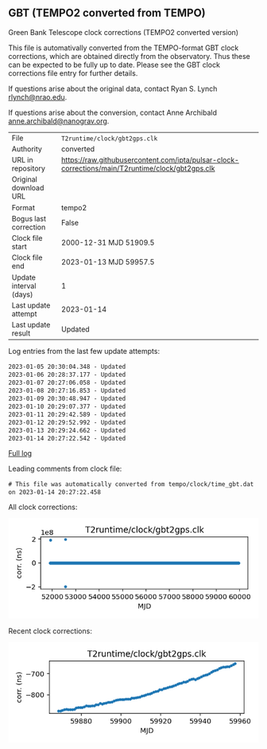 
## GBT (TEMPO2 converted from TEMPO)

Green Bank Telescope clock corrections (TEMPO2 converted version)

This file is automativally converted from the TEMPO-format GBT
clock corrections, which are obtained directly from the observatory.
Thus these can be expected to be fully up to date. Please see the
GBT clock corrections file entry for further details.

If questions arise about the original data, contact Ryan S. Lynch
<rlynch@nrao.edu>.

If questions arise about the conversion, contact Anne Archibald
<anne.archibald@nanograv.org>.

|     |     |
|:--- |:--- |
| File | `T2runtime/clock/gbt2gps.clk` |
| Authority | converted |
| URL in repository | <https://raw.githubusercontent.com/ipta/pulsar-clock-corrections/main/T2runtime/clock/gbt2gps.clk> |
| Original download URL | <None> |
| Format | tempo2 |
| Bogus last correction | False |
| Clock file start | 2000-12-31 MJD 51909.5 |
| Clock file end | 2023-01-13 MJD 59957.5 |
| Update interval (days) | 1 |
| Last update attempt | 2023-01-14 |
| Last update result | Updated |

Log entries from the last few update attempts:
```
2023-01-05 20:30:04.348 - Updated
2023-01-06 20:28:37.177 - Updated
2023-01-07 20:27:06.058 - Updated
2023-01-08 20:27:16.853 - Updated
2023-01-09 20:30:48.947 - Updated
2023-01-10 20:29:07.377 - Updated
2023-01-11 20:29:42.589 - Updated
2023-01-12 20:29:52.992 - Updated
2023-01-13 20:29:24.662 - Updated
2023-01-14 20:27:22.542 - Updated
```
[Full log](https://raw.githubusercontent.com/ipta/pulsar-clock-corrections/main/log/T2runtime/clock/gbt2gps.clk.log)

Leading comments from clock file:

    # This file was automatically converted from tempo/clock/time_gbt.dat on 2023-01-14 20:27:22.458



All clock corrections:

![plot of all clock corrections](gbt2gps.clk.png "All corrections")

Recent clock corrections:

![plot of recent clock corrections](gbt2gps.clk.short.png "Recent corrections")

